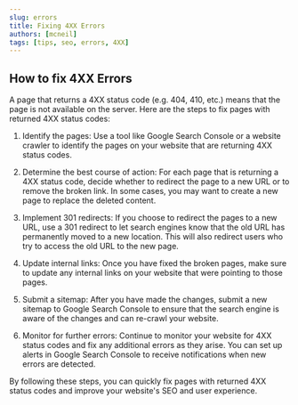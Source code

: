 ```yaml
---
slug: errors
title: Fixing 4XX Errors
authors: [mcneil]
tags: [tips, seo, errors, 4XX]
---
```


## How to fix 4XX Errors

A page that returns a 4XX status code (e.g. 404, 410, etc.) means that the page is not available on the server. Here are the steps to fix pages with returned 4XX status codes:

1. Identify the pages: Use a tool like Google Search Console or a website crawler to identify the pages on your website that are returning 4XX status codes.

2. Determine the best course of action: For each page that is returning a 4XX status code, decide whether to redirect the page to a new URL or to remove the broken link. In some cases, you may want to create a new page to replace the deleted content.

3. Implement 301 redirects: If you choose to redirect the pages to a new URL, use a 301 redirect to let search engines know that the old URL has permanently moved to a new location. This will also redirect users who try to access the old URL to the new page.

4. Update internal links: Once you have fixed the broken pages, make sure to update any internal links on your website that were pointing to those pages.

5. Submit a sitemap: After you have made the changes, submit a new sitemap to Google Search Console to ensure that the search engine is aware of the changes and can re-crawl your website.

6. Monitor for further errors: Continue to monitor your website for 4XX status codes and fix any additional errors as they arise. You can set up alerts in Google Search Console to receive notifications when new errors are detected.

By following these steps, you can quickly fix pages with returned 4XX status codes and improve your website's SEO and user experience.
